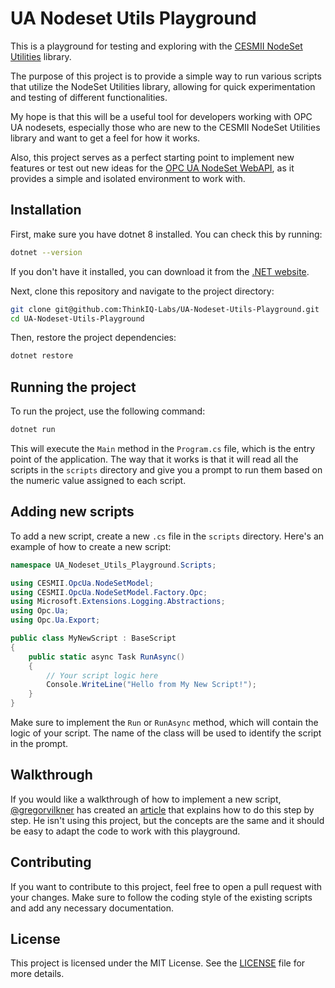 # UA Nodeset Utils Playground
This is a playground for testing and exploring with the [CESMII NodeSet Utilities](https://github.com/cesmii/CESMII-NodeSet-Utilities) library.

The purpose of this project is to provide a simple way to run various scripts that utilize the NodeSet Utilities library, allowing for quick experimentation and testing of different functionalities.

My hope is that this will be a useful tool for developers working with OPC UA nodesets, especially those who are new to the CESMII NodeSet Utilities library and want to get a feel for how it works.

Also, this project serves as a perfect starting point to implement new features or test out new ideas for the [OPC UA NodeSet WebAPI](https://github.com/ThinkIQ-Labs/OPC-UA-Nodeset-WebAPI), as it provides a simple and isolated environment to work with.

## Installation
First, make sure you have dotnet 8 installed. You can check this by running:
```bash
dotnet --version
```
If you don't have it installed, you can download it from the [.NET website](https://dotnet.microsoft.com/download).

Next, clone this repository and navigate to the project directory:
```bash
git clone git@github.com:ThinkIQ-Labs/UA-Nodeset-Utils-Playground.git 
cd UA-Nodeset-Utils-Playground
```

Then, restore the project dependencies:
```bash
dotnet restore
```

## Running the project
To run the project, use the following command:
```bash
dotnet run
```
This will execute the `Main` method in the `Program.cs` file, which is the entry point of the application.
The way that it works is that it will read all the scripts in the `scripts` directory and give you a prompt to run them
based on the numeric value assigned to each script.

## Adding new scripts
To add a new script, create a new `.cs` file in the `scripts` directory. Here's an example of how to create a new script:
```csharp
namespace UA_Nodeset_Utils_Playground.Scripts;

using CESMII.OpcUa.NodeSetModel;
using CESMII.OpcUa.NodeSetModel.Factory.Opc;
using Microsoft.Extensions.Logging.Abstractions;
using Opc.Ua;
using Opc.Ua.Export;

public class MyNewScript : BaseScript
{
    public static async Task RunAsync()
    {
        // Your script logic here
        Console.WriteLine("Hello from My New Script!");
    }
}
```
Make sure to implement the `Run` or `RunAsync` method, which will contain the logic of your script. The name of the class will be used to identify the script in the prompt.

## Walkthrough
If you would like a walkthrough of how to implement a new script, [@gregorvilkner](https://www.linkedin.com/in/gregorvilkner/) has created an [article](https://www.linkedin.com/pulse/creating-opc-ua-information-models-using-cesmiis-net-vilkner-ph-d-/) that explains how to do this step by step.
He isn't using this project, but the concepts are the same and it should be easy to adapt the code to work with this playground.

## Contributing
If you want to contribute to this project, feel free to open a pull request with your changes. Make sure to follow the coding style of the existing scripts and add any necessary documentation.

## License
This project is licensed under the MIT License. See the [LICENSE](LICENSE) file for more details.
